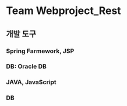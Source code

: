 # Team Webproject_Rest
## 개발 도구
### Spring Farmework, JSP
### DB: Oracle DB
### JAVA, JavaScript
### DB

